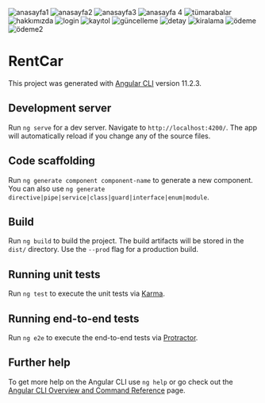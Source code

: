 ![anasayfa1](https://user-images.githubusercontent.com/77547100/114069605-d8d91d80-98a7-11eb-9d74-a7effe1eb9c0.png)
![anasayfa2](https://user-images.githubusercontent.com/77547100/114069798-0c1bac80-98a8-11eb-9922-5ebbf40395cf.png)
![anasayfa3](https://user-images.githubusercontent.com/77547100/114069929-2eadc580-98a8-11eb-8c9a-1994ad00268c.png)
![anasayfa 4](https://user-images.githubusercontent.com/77547100/114069940-31a8b600-98a8-11eb-835c-20323eba25b4.png)
![tümarabalar](https://user-images.githubusercontent.com/77547100/114070099-5735bf80-98a8-11eb-9916-ea67e68d83a7.png)
![hakkımızda](https://user-images.githubusercontent.com/77547100/114070105-57ce5600-98a8-11eb-9c67-8f8b341f5ed5.png)
![login](https://user-images.githubusercontent.com/77547100/114070109-58ff8300-98a8-11eb-8326-48667a4e6f72.png)
![kayıtol](https://user-images.githubusercontent.com/77547100/114070113-59981980-98a8-11eb-9624-239ef90aac69.png)
![güncelleme ](https://user-images.githubusercontent.com/77547100/114070118-5ac94680-98a8-11eb-8015-c9655c943363.png)
![detay](https://user-images.githubusercontent.com/77547100/114070130-5bfa7380-98a8-11eb-9e3f-cff7bf9008f6.png)
![kiralama](https://user-images.githubusercontent.com/77547100/114070139-5e5ccd80-98a8-11eb-9c82-4e03980ffda4.png)
![ödeme](https://user-images.githubusercontent.com/77547100/114070146-5f8dfa80-98a8-11eb-84a9-58cb903ff1be.png)
![ödeme2](https://user-images.githubusercontent.com/77547100/114070151-6157be00-98a8-11eb-8c71-be8e5b58f63c.png)
# RentCar

This project was generated with [Angular CLI](https://github.com/angular/angular-cli) version 11.2.3.

## Development server

Run `ng serve` for a dev server. Navigate to `http://localhost:4200/`. The app will automatically reload if you change any of the source files.

## Code scaffolding

Run `ng generate component component-name` to generate a new component. You can also use `ng generate directive|pipe|service|class|guard|interface|enum|module`.

## Build

Run `ng build` to build the project. The build artifacts will be stored in the `dist/` directory. Use the `--prod` flag for a production build.

## Running unit tests

Run `ng test` to execute the unit tests via [Karma](https://karma-runner.github.io).

## Running end-to-end tests

Run `ng e2e` to execute the end-to-end tests via [Protractor](http://www.protractortest.org/).

## Further help

To get more help on the Angular CLI use `ng help` or go check out the [Angular CLI Overview and Command Reference](https://angular.io/cli) page.
